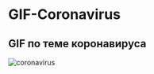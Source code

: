 # GIF-Coronavirus

## GIF по теме коронавируса

![coronavirus](https://user-images.githubusercontent.com/56477695/114843429-7b325d00-9de2-11eb-8fbb-5446e59da211.gif)
